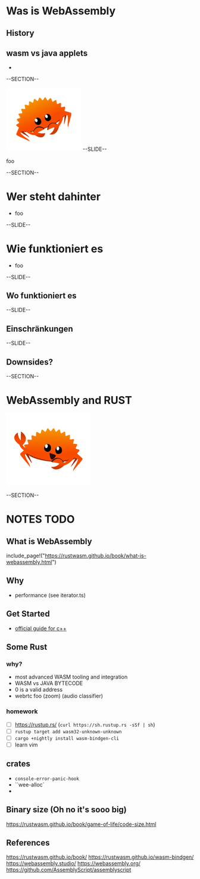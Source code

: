 # Was is WebAssembly

## History


## wasm vs java applets

* 

--SECTION--

<img src="./images/hello.svg" width="40%" />
--SLIDE--

foo

--SECTION--
# Wer steht dahinter

* foo

--SLIDE--

# Wie funktioniert es
* foo


--SLIDE--
## Wo funktioniert es
--SLIDE--

## Einschränkungen
--SLIDE--

## Downsides?

--SECTION--

# WebAssembly and RUST

![test](images/happy.svg)

--SECTION-- 

# NOTES TODO 

## What is WebAssembly
include_page!("https://rustwasm.github.io/book/what-is-webassembly.html")

## Why

* performance (see iterator.ts)

## Get Started 

 * [official guide for c++](https://webassembly.org/getting-started/developers-guide/)

## Some Rust

### why?

* most advanced WASM tooling and integration
* WASM vs JAVA BYTECODE
* 0 is a valid address
* webrtc foo (zoom) (audio classifier)

### homework 

* [ ] https://rustup.rs/ (`curl https://sh.rustup.rs -sSf | sh`)
* [ ] `rustup target add wasm32-unknown-unknown`
* [ ] `cargo +nightly install wasm-bindgen-cli`
* [ ] learn vim

## crates

* `console-error-panic-hook`
* ``wee-alloc`
* ​

## Binary size (Oh no it's sooo big)

https://rustwasm.github.io/book/game-of-life/code-size.html

## References

https://rustwasm.github.io/book/
https://rustwasm.github.io/wasm-bindgen/
https://webassembly.studio/
https://webassembly.org/
https://github.com/AssemblyScript/assemblyscript
